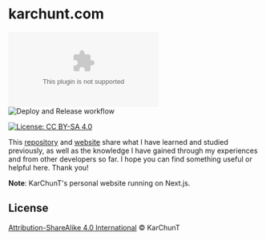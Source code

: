 <h1>karchunt.com</h1>

![GitHub Release](https://img.shields.io/github/v/release/karchunt/karchunt.com)
![Deploy and Release workflow](https://github.com/KarChunT/karchunt.com/actions/workflows/build-and-deploy.yml/badge.svg?branch=main)
<!-- [![Super-Linter](https://github.com/KarChunT/karchunt.com/actions/workflows/pr-checker.yml/badge.svg)](https://github.com/marketplace/actions/super-linter) -->
[![License: CC BY-SA 4.0](https://img.shields.io/badge/License-CC_BY--SA_4.0-lightgrey.svg)](https://creativecommons.org/licenses/by-sa/4.0/)

This [repository](https://github.com/KarChunT/karchunt.com) and [website](https://karchunt.com/) share what I have learned and studied previously, as well as the knowledge I have gained through my experiences and from other developers so far. I hope you can find something useful or helpful here. Thank you!

**Note**: KarChunT's personal website running on Next.js.

<!-- ## Changelog

Detailed changes for each release are documented in the [CHANGELOG](https://github.com/KarChunT/karchunt.com/blob/main/CHANGELOG.md). -->


## License

[Attribution-ShareAlike 4.0 International](https://github.com/KarChunT/karchunt.com/blob/main/LICENSE) © KarChunT

